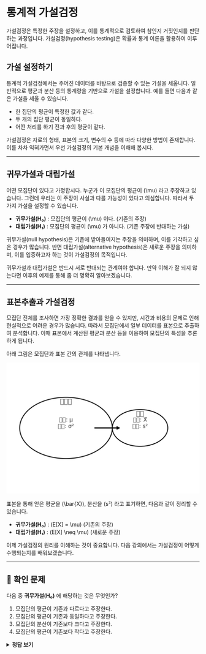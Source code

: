 # 통계적 가설검정

가설검정은 특정한 주장을 설정하고, 이를 통계적으로 검토하여 참인지 거짓인지를 판단하는 과정입니다. 가설검정(hypothesis testing)은 확률과 통계 이론을 활용하여 이루어집니다.

## 가설 설정하기

통계적 가설검정에서는 주어진 데이터를 바탕으로 검증할 수 있는 가설을 세웁니다. 일반적으로 평균과 분산 등의 통계량을 기반으로 가설을 설정합니다. 예를 들면 다음과 같은 가설을 세울 수 있습니다.

- 한 집단의 평균이 특정한 값과 같다.
- 두 개의 집단 평균이 동일하다.
- 어떤 처리를 하기 전과 후의 평균이 같다.

가설검정은 자료의 형태, 표본의 크기, 변수의 수 등에 따라 다양한 방법이 존재합니다. 이를 차차 익혀가면서 우선 가설검정의 기본 개념을 이해해 봅시다.

---

## 귀무가설과 대립가설

어떤 모집단이 있다고 가정합시다. 누군가 이 모집단의 평균이 \(\mu\) 라고 주장하고 있습니다. 그런데 우리는 이 주장이 사실과 다를 가능성이 있다고 의심합니다. 따라서 두 가지 가설을 설정할 수 있습니다.

- **귀무가설(H₀)** : 모집단의 평균이 \(\mu\) 이다. (기존의 주장)
- **대립가설(H₁)** : 모집단의 평균이 \(\mu\) 가 아니다. (기존 주장에 반대하는 가설)

귀무가설(null hypothesis)은 기존에 받아들여지는 주장을 의미하며, 이를 기각하고 싶은 경우가 많습니다. 반면 대립가설(alternative hypothesis)은 새로운 주장을 의미하며, 이를 입증하고자 하는 것이 가설검정의 목적입니다.

귀무가설과 대립가설은 반드시 서로 반대되는 관계여야 합니다. 만약 이해가 잘 되지 않는다면 이후의 예제를 통해 좀 더 명확히 알아보겠습니다.

---

## 표본추출과 가설검정

모집단 전체를 조사하면 가장 정확한 결과를 얻을 수 있지만, 시간과 비용의 문제로 인해 현실적으로 어려운 경우가 많습니다. 따라서 모집단에서 일부 데이터를 표본으로 추출하여 분석합니다. 이때 표본에서 계산된 평균과 분산 등을 이용하여 모집단의 특성을 추론하게 됩니다.

아래 그림은 모집단과 표본 간의 관계를 나타냅니다.

![모집단과 표본](hypothesis_testing_diagram.png)

표본을 통해 얻은 평균을 \(\bar{X}\), 분산을 \(s²\) 라고 표기하면, 다음과 같이 정리할 수 있습니다.

- **귀무가설(H₀)** : \(E[X] = \mu\) (기존의 주장)
- **대립가설(H₁)** : \(E[X] \neq \mu\) (새로운 주장)

이제 가설검정의 원리를 이해하는 것이 중요합니다. 다음 강의에서는 가설검정이 어떻게 수행되는지를 배워보겠습니다.

---

## 📌 확인 문제

다음 중 **귀무가설(H₀)** 에 해당하는 것은 무엇인가?

1. 모집단의 평균이 기존과 다르다고 주장한다.
2. 모집단의 평균이 기존과 동일하다고 주장한다.
3. 모집단의 분산이 기존보다 크다고 주장한다.
4. 모집단의 평균이 기존보다 작다고 주장한다.

<details>
<summary><b>정답 보기</b></summary>

**정답: 2. 모집단의 평균이 기존과 동일하다고 주장한다.**

</details>
